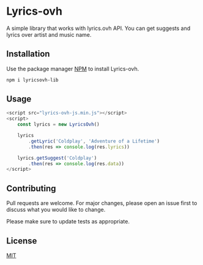 # Lyrics-ovh

A simple library that works with lyrics.ovh API. You can get suggests and lyrics over artist and music name.

## Installation

Use the package manager [NPM](https://npmjs.com) to install Lyrics-ovh.

```bash
npm i lyricsovh-lib
```

## Usage

```JavaScript
<script src="lyrics-ovh-js.min.js"></script>
<script>
    const lyrics = new LyricsOvh()

    lyrics
        .getLyric('Coldplay', 'Adventure of a Lifetime')
        .then(res => console.log(res.lyrics))

    lyrics.getSuggest('Coldplay')
        .then(res => console.log(res.data))
</script>
```

## Contributing

Pull requests are welcome. For major changes, please open an issue first to discuss what you would like to change.

Please make sure to update tests as appropriate.

## License

[MIT](https://choosealicense.com/licenses/mit/)

